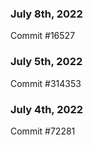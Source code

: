 ### July 8th, 2022

Commit #16527

### July 5th, 2022

Commit #314353


### July 4th, 2022

Commit #72281
